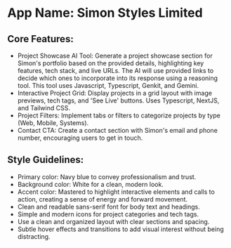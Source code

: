 # **App Name**: Simon Styles Limited

## Core Features:

- Project Showcase AI Tool: Generate a project showcase section for Simon's portfolio based on the provided details, highlighting key features, tech stack, and live URLs. The AI will use provided links to decide which ones to incorporate into its response using a reasoning tool. This tool uses Javascript, Typescript, Genkit, and Gemini.
- Interactive Project Grid: Display projects in a grid layout with image previews, tech tags, and 'See Live' buttons. Uses Typescript, NextJS, and Tailwind CSS.
- Project Filters: Implement tabs or filters to categorize projects by type (Web, Mobile, Systems).
- Contact CTA: Create a contact section with Simon's email and phone number, encouraging users to get in touch.

## Style Guidelines:

- Primary color: Navy blue to convey professionalism and trust.
- Background color: White for a clean, modern look.
- Accent color: Mastered to highlight interactive elements and calls to action, creating a sense of energy and forward movement.
- Clean and readable sans-serif font for body text and headings.
- Simple and modern icons for project categories and tech tags.
- Use a clean and organized layout with clear sections and spacing.
- Subtle hover effects and transitions to add visual interest without being distracting.
